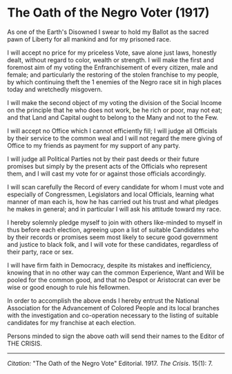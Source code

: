 # The Oath of the Negro Voter (1917)

As one of the Earth's Disowned I swear to hold my Ballot as the sacred pawn of Liberty for all mankind and for my prisoned race.

I will accept no price for my priceless Vote, save alone just laws, honestly dealt, without regard to color, wealth or strength. I will make the first and foremost aim of my voting the Enfranchisement of every citizen, male and female; and particularly the restoring of the stolen franchise to my people, by which continuing theft the 1 enemies of the Negro race sit in high places today and wretchedly misgovern.

I will make the second object of my voting the division of the Social Income on the principle that he who does not work, be he rich or poor, may not eat; and that Land and Capital ought to belong to the Many and not to the Few.

I will accept no Office which I cannot efficiently fill; I will judge all Officials by their service to the common weal and I will not regard the mere giving of Office to my friends as payment for my support of any party.

I will judge all Political Parties not by their past deeds or their future promises but simply by the present acts of the Officials who represent them, and I will cast my vote for or against those officials accordingly.

I will scan carefully the Record of every candidate for whom I must vote and especially of Congressmen, Legislators and local Officials, learning what manner of man each is, how he has carried out his trust and what pledges he makes in general; and in particular I will ask his attitude toward my race.

I hereby solemnly pledge myself to join with others like-minded to myself in thus before each election, agreeing upon a list of suitable Candidates who by their records or promises seem most likely to secure good government and justice to black folk, and I will vote for these candidates, regardless of their party, race or sex.

I will have firm faith in Democracy, despite its mistakes and inefficiency, knowing that in no other way can the common Experience, Want and Will be pooled for the common good, and that no Despot or Aristocrat can ever be wise or good enough to rule his fellowmen.

In order to accomplish the above ends I hereby entrust the National Association for the Advancement of Colored People and its local branches with the investigation and co-operation necessary to the listing of suitable candidates for my franchise at each election.

Persons minded to sign the above oath will send their names to the Editor of THE CRISIS.

__________
*Citation:* "The Oath of the Negro Vote" Editorial. 1917. *The Crisis*. 15(1): 7.

